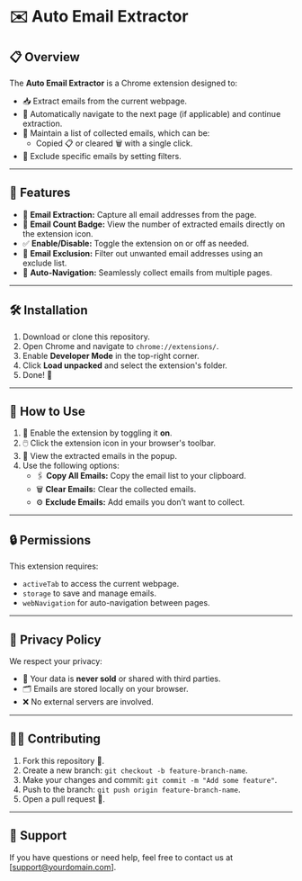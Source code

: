 
# ✉️ Auto Email Extractor

## 📋 Overview
The **Auto Email Extractor** is a Chrome extension designed to:
- 📥 Extract emails from the current webpage.
- 🔄 Automatically navigate to the next page (if applicable) and continue extraction.
- 📜 Maintain a list of collected emails, which can be:
  - Copied 📋 or cleared 🗑️ with a single click.
- 🚫 Exclude specific emails by setting filters.

---

## 🚀 Features
- 📧 **Email Extraction:** Capture all email addresses from the page.
- 🔢 **Email Count Badge:** View the number of extracted emails directly on the extension icon.
- ✅ **Enable/Disable:** Toggle the extension on or off as needed.
- 🚫 **Email Exclusion:** Filter out unwanted email addresses using an exclude list.
- 🔄 **Auto-Navigation:** Seamlessly collect emails from multiple pages.

---

## 🛠️ Installation
1. Download or clone this repository.
2. Open Chrome and navigate to `chrome://extensions/`.
3. Enable **Developer Mode** in the top-right corner.
4. Click **Load unpacked** and select the extension's folder.
5. Done! 🎉

---

## 📖 How to Use
1. 🔌 Enable the extension by toggling it **on**.
2. 🖱️ Click the extension icon in your browser's toolbar.
3. 📜 View the extracted emails in the popup.
4. Use the following options:
   - 🖇️ **Copy All Emails:** Copy the email list to your clipboard.
   - 🗑️ **Clear Emails:** Clear the collected emails.
   - ⚙️ **Exclude Emails:** Add emails you don’t want to collect.

---

## 🔒 Permissions
This extension requires:
- `activeTab` to access the current webpage.
- `storage` to save and manage emails.
- `webNavigation` for auto-navigation between pages.

---

## 📝 Privacy Policy
We respect your privacy:
- 🔐 Your data is **never sold** or shared with third parties.
- 🗂️ Emails are stored locally on your browser.
- ❌ No external servers are involved.

---

## 🧑‍💻 Contributing
1. Fork this repository 🍴.
2. Create a new branch: `git checkout -b feature-branch-name`.
3. Make your changes and commit: `git commit -m "Add some feature"`.
4. Push to the branch: `git push origin feature-branch-name`.
5. Open a pull request 🚀.

---

## 📧 Support
If you have questions or need help, feel free to contact us at [support@yourdomain.com].
